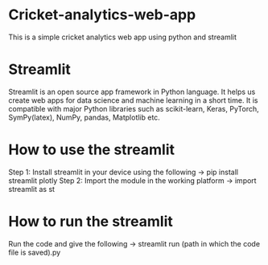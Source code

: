 # Cricket-analytics-web-app
This is a simple cricket analytics web app using python and streamlit
# Streamlit
Streamlit is an open source app framework in Python language. It helps us create web apps for data science and machine learning in a short time. It is compatible with major Python libraries such as scikit-learn, Keras, PyTorch, SymPy(latex), NumPy, pandas, Matplotlib etc.
# How to use the streamlit
Step 1: Install streamlit in your device using the following
-> pip install streamlit plotly
Step 2: Import the module in the working platform
-> import streamlit as st
# How to run the streamlit
Run the code and give the following
-> streamlit run (path in which the code file is saved).py

